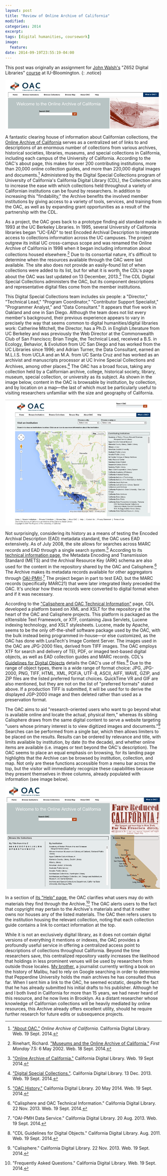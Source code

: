 ```yaml
---
layout: post
title: "Review of Online Archive of California"
modified:
categories: 2014
excerpt:
tags: [digital humanities, coursework]
image: 
  feature: 
date: 2014-09-19T23:55:19-04:00
---
```


This post was originally an assignment for [John Walsh's](http://biblicon.org/about) "Z652 Digital Libraries" [course](http://www.soic.indiana.edu/graduate/courses/index.html?number=z652&department=ILS) at IU-Bloomington. 
{: .notice}  

![Banner image of Online Archive of California's logo and search bar.](/images/OAC_Banner.png)

A fantastic clearing house of information about Californian collections, the [Online Archive of California](http://www.oac.cdlib.org/) serves as a centralized set of links to and descriptions of an enormous number of collections from various archives, historical societies, libraries, museums, and special collections in California, including each campus of the University of California. According to the OAC's about page, this makes for over 200 contributing institutions, more than 20,000 online collection guides, and more than 220,000 digital images and documents.[^about] Administered by the Digital Special Collections program of University of California's California Digital Library (CDL), the Collection aims to increase the ease with which collections held throughout a variety of Californian institutions can be found by researchers. In addition to increasing this "findability," the Archive benefits the involved member institutions by giving access to a variety of tools, services, and training from the OAC, as well as by expanding grant opportunities as a result of the partnership with the CDL.   

As a project, the OAC goes back to a prototype finding aid standard made in 1993 at the UC Berkeley Libraries. In 1995, several University of California libraries began "UC-EAD" to test Encoded Archival Description to integrate access to collections information across the UC campuses. The project outgrew its initial UC cross-campus scope and was renamed the Online Archive of California in 1998 when it began including information about collections housed elsewhere.[^elsewhere] Due to its consortial nature, it's difficult to determine when the resources available through the OAC were last available. The site also does not provide an easily-found list of when collections were added to its list, but for what it is worth, the CDL's page about the OAC was last updated on 13 December, 2013.[^CDLOAC] The CDL Digital Special Collections administers the OAC, but its component descriptions and representative digital files come from the member institutions.        

This Digital Special Collections team includes six people: a "Director," "Technical Lead," "Program Coordinator," "Contributor Support Specialist," "Programmer Analyst," and "Data Consultant." It appears that five work in Oakland and one in San Diego. Although the team does not list every member's background, their previous experience appears to vary in precisely the way that seems common to digital humanities/digital libraries work: Catherine Mitchell, the Director, has a Ph.D. in English Literature from UC Berkeley and was previously the Web Director at the Commonwealth Club of San Francisco; Brian Tingle, the Technical Lead, received a B.S. in Ecology, Behavior, & Evolution from UC San Diego and has worked from the UC Libraries since 1996; and Adrian Turner, the Data Consultant, earned an M.L.I.S. from UCLA and an M.A. from UC Santa Cruz and has worked as an archivist and manuscripts processor at UC Irvine Special Collections and Archives, among other places.[^OAC_DSC_folks] The OAC has a broad focus, taking any collection held by a Californian archive, college, historical society, library, museum, special collection, or university as its subject. As shown in the image below, content in the OAC is browsable by institution, by collection, and by location on a map—the last of which must be particularly useful to visiting researchers unfamiliar with the size and geography of California.   

![OAC browse functions—especially geography!](/images/Online_Archive_of_California_-_Browse_Map.png)  

Not surprisingly, considering its history as a means of testing the Encoded Archival Description (EAD) metadata standard, the OAC uses EAD extensively. As of July 2008, the site allows for searches across MARC records and EAD through a single search system.[^OAChist] According to its [technical information page](http://www.cdlib.org/services/access_publishing/dsc/technical.html), the Metadata Encoding and Transmission Standard (METS) and the Archival Resource Key (ARK) schema are also used for the content in the repository shared by the OAC and Calisphere.[^OACtech] The Archive makes its metadata records available for other aggregators through [OAI-PMH](http://www.cdlib.org/services/access_publishing/dsc/contribute/oai_pmh.html).[^OAIPMH] The project began in part to test EAD, but the MARC records (specifically MARC21) that were later integrated likely preceded the OAC. It's unclear how these records were converted to digital format when and if it was necessary.   

According to the ["Calisphere and OAC Technical Information"](http://www.cdlib.org/services/access_publishing/dsc/technical.html) page, CDL developed a platform based on XML and XSLT for the repository at the heart of the OAC and Calisphere projects. This platform is packaged as the eXtensible Text Framework, or XTF, containing Java Servlets, Lucene indexing technology, and XSLT stylesheets. Lucene, made by Apache, seems to be the only off-the-shelf software package used by the OAC, with the bulk instead being programmed in-house—or else customized, as the OAC has done with LuraTech's Image Content Server. The images used in the OAC are JPG-2000 files, derived from TIFF images. The OAC employs XTF for search and delivery of TEI, PDF, or imaged text-based digital objects, as well as EAD collection guides and MARC records. CDL's [Guidelines for Digital Objects](http://www.cdlib.org/services/access_publishing/dsc/contribute/docs/GDO.pdf) details the OAC's use of files.[^CDLGDP] Due to the range of object types, there is a wide range of format choice: JPG, JPG-2000, PNG, TIFF, HTML, XML, PDF/A, UTF-8, ASCII, AIFF, WAVE, GZIP, and ZIP files are the listed preferred format choices. QuickTime VR and GIF are also mentioned, but they are not on the list of "preferred formats" stated above. If a production TIFF is submitted, it will be used for to derive the displayed JGP-2000 image and then deleted rather than used as a preservation format.   

The OAC aims to aid "research-oriented users who want to go beyond what is available online and locate the actual, physical item," whereas its sibling Calisphere draws from the same digital content to serve a website targeting "users whose primary interest is to view digitized images and documents."[^Calisphere] Searches can be performed from a single bar, which then allows limiters to be placed on the results. Results can be ordered by relevance and title, with limits available by institution, by date (to the decade), and whether online items are available (i.e. images or text beyond the OAC's description). The OAC seems to place an equal emphasis on browsing, for its landing page highlights that the Archive can be browsed by institution, collection, and map. Not only are these functions accessible from a menu bar across the top, but the visitor will immediately recognize these capabilities because they present themselves in three columns, already populated with information (see image below).      

![Image of OAC's landing page with three columns of browsing functions.](/images/OAC_Landing.png)  

In a section of [its "Help" page,](http://www.oac.cdlib.org/help/#publication) the OAC clarifies what users may do with materials they find through the Archive.[^OACHelp] The OAC alerts users to the fact that copyright may pertain to the Archive's materials and that it neither owns nor houses any of the listed materials. The OAC then refers users to the institution housing the relevant collection, noting that each collection guide contains a link to contact information at the top.   

While it is not an exclusively digital library, as it does not contain digital versions of everything it mentions or indexes, the OAC provides a profoundly useful service in offering a centralized access point to descriptions of collections throughout California. Beyond the time researchers save, this centralized repository vastly increases the likelihood that holdings in less prominent venues will be used by researchers from outside those locales. [My brother,](http://davidkentrandall.com/) a journalist currently writing a book on the history of Malibu, had to rely on Google searching in order to determine that Pepperdine University holds the main archives he has consulted thus far. When I sent him a link to the OAC, he seemed ecstatic, despite the fact that he has already submitted his initial drafts to his publisher. Although he and I both lived in California for more than 15 years, we had never heard of this resource, and he now lives in Brooklyn. As a distant researcher whose knowledge of Californian collections will be heavily mediated by online resources, this Archive already offers excellent utility, should he require further research for future edits or subsequence projects.  

[^about]: ["About OAC."](http://www.oac.cdlib.org/about/) *Online Archive of California.* California Digital Library. Web. 19 Sept. 2014.      
[^elsewhere]: Rinehart, Richard. ["Museums and the Online Archive of California."](http://firstmonday.org/ojs/index.php/fm/article/view/953/874) *First Monday* 7.5: 6 May 2002. Web. 18 Sept. 2014.   
[^CDLOAC]: ["Online Archive of California."](http://www.cdlib.org/services/access_publishing/dsc/oac/) California Digital Library. Web. 19 Sept 2014.   
[^OAC_DSC_folks]: ["Digital Special Collections."](http://www.cdlib.org/services/access_publishing/dsc/). California Digital Library. 13 Dec. 2013. Web. 19 Sept. 2014.  
[^Calisphere]: "Calisphere." California Digital Library. 22 Nov. 2013. Web. 19 Sept. 2014.    
[^OACHelp]: "Frequently Asked Questions." California Digital Library. Web. 19 Sept. 2014.   
[^CDLGDP]: "CDL Guidelines for Digital Objects." California Digital Library. Aug. 2011. Web. 19 Sept. 2014.   
[^OAChist]: ["OAC History."](http://www.cdlib.org/services/access_publishing/dsc/oac/history.html) California Digital Library. 20 May 2014. Web. 19 Sept. 2014.  
[^OACtech]: "Calisphere and OAC Technical Information." California Digital Library. 22 Nov. 2013. Web. 19 Sept. 2014.  
[^OAIPMH]: "OAI-PMH Data Service." California Digital Library. 20 Aug. 2013. Web. 19 Sept. 2014.   

